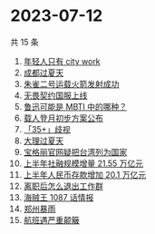 # 2023-07-12

共 15 条

<!-- BEGIN -->
<!-- 最后更新时间 Wed Jul 12 2023 20:15:51 GMT+0800 (China Standard Time) -->

1. [年轻人只有 city work](https://www.zhihu.com/search?q=%E5%B9%B4%E8%BD%BB%E4%BA%BA%E5%8F%AA%E6%9C%89%20city%20work)
1. [成都过夏天](https://www.zhihu.com/search?q=%E6%88%90%E9%83%BD%E8%BF%87%E5%A4%8F%E5%A4%A9)
1. [朱雀二号运载火箭发射成功](https://www.zhihu.com/search?q=%E6%9C%B1%E9%9B%80%E4%BA%8C%E5%8F%B7%E8%BF%90%E8%BD%BD%E7%81%AB%E7%AE%AD%E5%8F%91%E5%B0%84%E6%88%90%E5%8A%9F)
1. [无畏契约国服上线](https://www.zhihu.com/search?q=%E6%97%A0%E7%95%8F%E5%A5%91%E7%BA%A6%E5%9B%BD%E6%9C%8D%E4%B8%8A%E7%BA%BF)
1. [鲁迅可能是 MBTI 中的哪种？](https://www.zhihu.com/search?q=%E9%B2%81%E8%BF%85%E5%8F%AF%E8%83%BD%E6%98%AF%20MBTI%20%E4%B8%AD%E7%9A%84%E5%93%AA%E7%A7%8D%EF%BC%9F)
1. [载人登月初步方案公布](https://www.zhihu.com/search?q=%E8%BD%BD%E4%BA%BA%E7%99%BB%E6%9C%88%E5%88%9D%E6%AD%A5%E6%96%B9%E6%A1%88%E5%85%AC%E5%B8%83)
1. [「35+」歧视](https://www.zhihu.com/search?q=%E3%80%8C35%2B%E3%80%8D%E6%AD%A7%E8%A7%86)
1. [大理过夏天](https://www.zhihu.com/search?q=%E5%A4%A7%E7%90%86%E8%BF%87%E5%A4%8F%E5%A4%A9)
1. [宝格丽官网疑把台湾列为国家](https://www.zhihu.com/search?q=%E5%AE%9D%E6%A0%BC%E4%B8%BD%E5%AE%98%E7%BD%91%E7%96%91%E6%8A%8A%E5%8F%B0%E6%B9%BE%E5%88%97%E4%B8%BA%E5%9B%BD%E5%AE%B6)
1. [上半年社融规模增量 21.55 万亿元](https://www.zhihu.com/search?q=%E4%B8%8A%E5%8D%8A%E5%B9%B4%E7%A4%BE%E8%9E%8D%E8%A7%84%E6%A8%A1%E5%A2%9E%E9%87%8F%2021.55%20%E4%B8%87%E4%BA%BF%E5%85%83)
1. [上半年人民币存款增加 20.1 万亿元](https://www.zhihu.com/search?q=%E4%B8%8A%E5%8D%8A%E5%B9%B4%E4%BA%BA%E6%B0%91%E5%B8%81%E5%AD%98%E6%AC%BE%E5%A2%9E%E5%8A%A0%2020.1%20%E4%B8%87%E4%BA%BF%E5%85%83)
1. [离职后怎么退出工作群](https://www.zhihu.com/search?q=%E7%A6%BB%E8%81%8C%E5%90%8E%E6%80%8E%E4%B9%88%E9%80%80%E5%87%BA%E5%B7%A5%E4%BD%9C%E7%BE%A4)
1. [海贼王 1087 话情报](https://www.zhihu.com/search?q=%E6%B5%B7%E8%B4%BC%E7%8E%8B%201087%20%E8%AF%9D%E6%83%85%E6%8A%A5)
1. [郑州暴雨](https://www.zhihu.com/search?q=%E9%83%91%E5%B7%9E%E6%9A%B4%E9%9B%A8)
1. [航班遇严重颠簸](https://www.zhihu.com/search?q=%E8%88%AA%E7%8F%AD%E9%81%87%E4%B8%A5%E9%87%8D%E9%A2%A0%E7%B0%B8)

<!-- END -->
